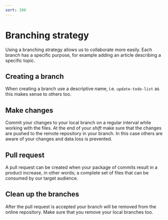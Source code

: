 ```yaml
---
sort: 300
---
```

# Branching strategy

Using a branching strategy allows us to collaborate more easily. Each branch has a specific purpose, for example adding an article describing a specific topic. 

## Creating a branch

When creating a branch use a descriptive name, i.e. `update-todo-list` as this makes sense to others too.

## Make changes

Commit your changes to your local branch on a regular interval while working with the files. At the end of your _shift_ make sure that the changes are pushed to the remote repository in your branch. In this case others are aware of your changes and data loss is prevented.

## Pull request

A pull request can be created when your package of commits result in a product increase, in other words; a complete set of files that can be consumed by our target audience.

## Clean up the branches

After the pull request is accepted your branch will be removed from the online repository. Make sure that you remove your local branches too.
